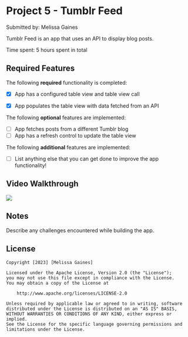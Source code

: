 # Project 5 - Tumblr Feed

Submitted by: Melissa Gaines

Tumblr Feed is an app that uses an API to display blog posts.

Time spent: 5 hours spent in total

## Required Features

The following **required** functionality is completed:

- [X] App has a configured table view and table view call
- [X] App populates the table view with data fetched from an API


The following **optional** features are implemented:

- [ ] App fetches posts from a different Tumblr blog
- [ ] App has a refresh control to update the table view

The following **additional** features are implemented:

- [ ] List anything else that you can get done to improve the app functionality!

## Video Walkthrough

![](https://github.com/melissajg/IOS101/blob/main/Projects/Project%205%20-%20Tumblr%20Feed/Demo.gif)
## Notes

Describe any challenges encountered while building the app.

## License

    Copyright [2023] [Melissa Gaines]

    Licensed under the Apache License, Version 2.0 (the "License");
    you may not use this file except in compliance with the License.
    You may obtain a copy of the License at

        http://www.apache.org/licenses/LICENSE-2.0

    Unless required by applicable law or agreed to in writing, software
    distributed under the License is distributed on an "AS IS" BASIS,
    WITHOUT WARRANTIES OR CONDITIONS OF ANY KIND, either express or implied.
    See the License for the specific language governing permissions and
    limitations under the License.

